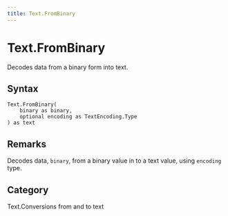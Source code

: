 ```yaml
---
title: Text.FromBinary
---
```


# Text.FromBinary


Decodes data from a binary form into text.


## Syntax

```powerquery
Text.FromBinary(
    binary as binary,
    optional encoding as TextEncoding.Type
) as text
```


## Remarks

Decodes data, <code>binary</code>, from a binary value in to a text value, using <code>encoding</code> type.



## Category
Text.Conversions from and to text

